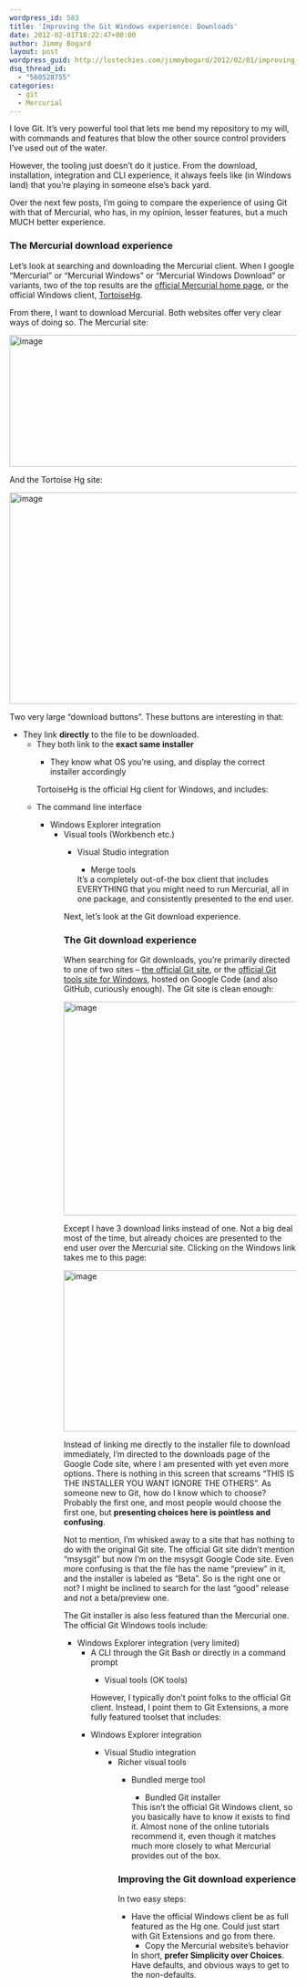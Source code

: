 ```yaml
---
wordpress_id: 583
title: 'Improving the Git Windows experience: Downloads'
date: 2012-02-01T18:22:47+00:00
author: Jimmy Bogard
layout: post
wordpress_guid: http://lostechies.com/jimmybogard/2012/02/01/improving-the-git-windows-experience-downloads/
dsq_thread_id:
  - "560528755"
categories:
  - git
  - Mercurial
---
```

I love Git. It’s very powerful tool that lets me bend my repository to my will, with commands and features that blow the other source control providers I’ve used out of the water.

However, the tooling just doesn’t do it justice. From the download, installation, integration and CLI experience, it always feels like (in Windows land) that you’re playing in someone else’s back yard.

Over the next few posts, I’m going to compare the experience of using Git with that of Mercurial, who has, in my opinion, lesser features, but a much MUCH better experience.

### The Mercurial download experience

Let’s look at searching and downloading the Mercurial client. When I google “Mercurial” or “Mercurial Windows” or “Mercurial Windows Download” or variants, two of the top results are the [official Mercurial home page](http://mercurial.selenic.com/), or the official Windows client, [TortoiseHg](http://tortoisehg.bitbucket.org/).

From there, I want to download Mercurial. Both websites offer very clear ways of doing so. The Mercurial site:

[<img style="background-image: none; border-right-width: 0px; padding-left: 0px; padding-right: 0px; display: inline; border-top-width: 0px; border-bottom-width: 0px; border-left-width: 0px; padding-top: 0px" title="image" border="0" alt="image" src="https://lostechies.com/content/jimmybogard/uploads/2012/02/image_thumb.png" width="644" height="231" />](https://lostechies.com/content/jimmybogard/uploads/2012/02/image.png)

And the Tortoise Hg site:

[<img style="background-image: none; border-right-width: 0px; padding-left: 0px; padding-right: 0px; display: inline; border-top-width: 0px; border-bottom-width: 0px; border-left-width: 0px; padding-top: 0px" title="image" border="0" alt="image" src="https://lostechies.com/content/jimmybogard/uploads/2012/02/image_thumb1.png" width="644" height="371" />](https://lostechies.com/content/jimmybogard/uploads/2012/02/image1.png)

Two very large “download buttons”. These buttons are interesting in that:

  * They link **directly** to the file to be downloaded. 
      * They both link to the **exact same installer** 
          * They know what OS you’re using, and display the correct installer accordingly</ul> 
        TortoiseHg is the official Hg client for Windows, and includes:
        
          * The command line interface 
              * Windows Explorer integration 
                  * Visual tools (Workbench etc.) 
                      * Visual Studio integration 
                          * Merge tools</ul> 
                        It’s a completely out-of-the box client that includes EVERYTHING that you might need to run Mercurial, all in one package, and consistently presented to the end user.
                        
                        Next, let’s look at the Git download experience.
                        
                        ### The Git download experience
                        
                        When searching for Git downloads, you’re primarily directed to one of two sites – [the official Git site](http://git-scm.com/), or the [official Git tools site for Windows](http://code.google.com/p/msysgit/), hosted on Google Code (and also GitHub, curiously enough). The Git site is clean enough:
                        
                        [<img style="background-image: none; border-right-width: 0px; padding-left: 0px; padding-right: 0px; display: inline; border-top-width: 0px; border-bottom-width: 0px; border-left-width: 0px; padding-top: 0px" title="image" border="0" alt="image" src="https://lostechies.com/content/jimmybogard/uploads/2012/02/image_thumb2.png" width="644" height="375" />](https://lostechies.com/content/jimmybogard/uploads/2012/02/image2.png)
                        
                        Except I have 3 download links instead of one. Not a big deal most of the time, but already choices are presented to the end user over the Mercurial site. Clicking on the Windows link takes me to this page:
                        
                        [<img style="background-image: none; border-right-width: 0px; padding-left: 0px; padding-right: 0px; display: inline; border-top-width: 0px; border-bottom-width: 0px; border-left-width: 0px; padding-top: 0px" title="image" border="0" alt="image" src="https://lostechies.com/content/jimmybogard/uploads/2012/02/image_thumb3.png" width="644" height="283" />](https://lostechies.com/content/jimmybogard/uploads/2012/02/image3.png)
                        
                        Instead of linking me directly to the installer file to download immediately, I’m directed to the downloads page of the Google Code site, where I am presented with yet even more options. There is nothing in this screen that screams “THIS IS THE INSTALLER YOU WANT IGNORE THE OTHERS”. As someone new to Git, how do I know which to choose? Probably the first one, and most people would choose the first one, but **presenting choices here is pointless and confusing**.
                        
                        Not to mention, I’m whisked away to a site that has nothing to do with the original Git site. The official Git site didn’t mention “msysgit” but now I’m on the msysgit Google Code site. Even more confusing is that the file has the name “preview” in it, and the installer is labeled as “Beta”. So is the right one or not? I might be inclined to search for the last “good” release and not a beta/preview one.
                        
                        The Git installer is also less featured than the Mercurial one. The official Git Windows tools include:
                        
                          * Windows Explorer integration (very limited) 
                              * A CLI through the Git Bash or directly in a command prompt 
                                  * Visual tools (OK tools)</ul> 
                                However, I typically don’t point folks to the official Git client. Instead, I point them to Git Extensions, a more fully featured toolset that includes:
                                
                                  * Windows Explorer integration 
                                      * Visual Studio integration 
                                          * Richer visual tools 
                                              * Bundled merge tool 
                                                  * Bundled Git installer</ul> 
                                                This isn’t the official Git Windows client, so you basically have to know it exists to find it. Almost none of the online tutorials recommend it, even though it matches much more closely to what Mercurial provides out of the box.
                                                
                                                ### Improving the Git download experience
                                                
                                                In two easy steps:
                                                
                                                  * Have the official Windows client be as full featured as the Hg one. Could just start with Git Extensions and go from there. 
                                                      * Copy the Mercurial website’s behavior</ul> 
                                                    In short, **prefer Simplicity over Choices**. Have defaults, and obvious ways to get to the non-defaults.